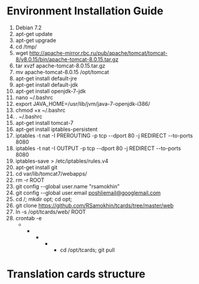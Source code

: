 Environment Installation Guide
======
1. Debian 7.2
2. apt-get update
3. apt-get upgrade
4. cd /tmp/
5. wget http://apache-mirror.rbc.ru/pub/apache/tomcat/tomcat-8/v8.0.15/bin/apache-tomcat-8.0.15.tar.gz
6. tar xvzf apache-tomcat-8.0.15.tar.gz 
7. mv apache-tomcat-8.0.15 /opt/tomcat
8. apt-get install default-jre
9. apt-get install default-jdk
10. apt-get install openjdk-7-jdk
11. nano ~/.bashrc
12. export JAVA_HOME=/usr/lib/jvm/java-7-openjdk-i386/
13. chmod +x ~/.bashrc 
14. . ~/.bashrc
15. apt-get install tomcat-7
16. apt-get install iptables-persistent
17. iptables -t nat -I PREROUTING -p tcp --dport 80 -j REDIRECT --to-ports 8080
18. iptables -t nat -I OUTPUT -p tcp --dport 80 -j REDIRECT --to-ports 8080
19. iptables-save > /etc/iptables/rules.v4
20. apt-get install git
21. cd var/lib/tomcat7/webapps/
22. rm -r ROOT
23. git config --global user.name "rsamokhin"
24. git config --global user.email poshliemail@googlemail.com
27. cd /; mkdir opt; cd opt;
28. git clone https://github.com/RSamokhin/tcards/tree/master/web
29. ln -s /opt/tcards/web/ ROOT
30. crontab -e
    * * * * * cd /opt/tcards; git pull


Translation cards structure
======

